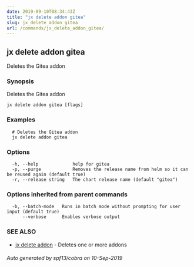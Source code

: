 ```yaml
---
date: 2019-09-10T08:34:43Z
title: "jx delete addon gitea"
slug: jx_delete_addon_gitea
url: /commands/jx_delete_addon_gitea/
---
```

## jx delete addon gitea

Deletes the Gitea addon

### Synopsis

Deletes the Gitea addon

```
jx delete addon gitea [flags]
```

### Examples

```
  # Deletes the Gitea addon
  jx delete addon gitea
```

### Options

```
  -h, --help             help for gitea
  -p, --purge            Removes the release name from helm so it can be reused again (default true)
  -r, --release string   The chart release name (default "gitea")
```

### Options inherited from parent commands

```
  -b, --batch-mode   Runs in batch mode without prompting for user input (default true)
      --verbose      Enables verbose output
```

### SEE ALSO

* [jx delete addon](/commands/jx_delete_addon/)	 - Deletes one or more addons

###### Auto generated by spf13/cobra on 10-Sep-2019
